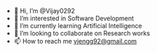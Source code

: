 - 👋 Hi, I’m @Vijay0292
- 👀 I’m interested in Software Development
- 🌱 I’m currently learning Artificial Intelligence
- 💞️ I’m looking to collaborate on Research works
- 📫 How to reach me vjengg92@gmail.com

<!---
Vijay0292/Vijay0292 is a ✨ special ✨ repository because its `README.md` (this file) appears on your GitHub profile.
You can click the Preview link to take a look at your changes.
--->
